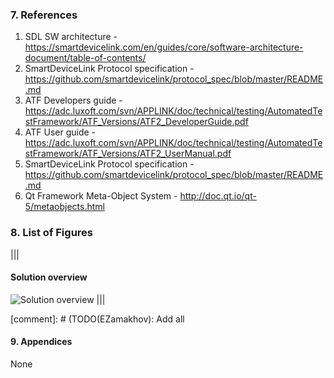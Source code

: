 ### 7.  References

1. SDL SW architecture - <https://smartdevicelink.com/en/guides/core/software-architecture-document/table-of-contents/>
2. SmartDeviceLink Protocol specification - <https://github.com/smartdevicelink/protocol_spec/blob/master/README.md>
3. ATF Developers guide - <https://adc.luxoft.com/svn/APPLINK/doc/technical/testing/AutomatedTestFramework/ATF_Versions/ATF2_DeveloperGuide.pdf>
4. ATF User guide - <https://adc.luxoft.com/svn/APPLINK/doc/technical/testing/AutomatedTestFramework/ATF_Versions/ATF2_UserManual.pdf>
5. SmartDeviceLink Protocol specification - <https://github.com/smartdevicelink/protocol_spec/blob/master/README.md>
6. Qt Framework Meta-Object System - <http://doc.qt.io/qt-5/metaobjects.html>

### 8.  List of Figures

|||
#### Solution overview
![Solution overview](../use-case-view/.png)
|||

[comment]: # (TODO(EZamakhov): Add all

#### 9.  Appendices

None
